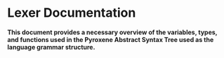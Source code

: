 # Lexer Documentation

**This document provides a necessary overview of the variables, types, and functions used in the Pyroxene Abstract Syntax Tree used as the language grammar structure.**  